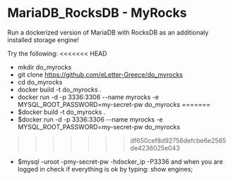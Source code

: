 # MariaDB_RocksDB - MyRocks
Run a dockerized version of MariaDB with RocksDB as an additionaly installed storage engine!

Try the following:
<<<<<<< HEAD
- mkdir do_myrocks
- git clone https://github.com/eLetter-Greece/do_myrocks
- cd do_myrocks
- docker build -t do_myrocks .
- docker run -d -p 3336:3306 --name myrocks -e MYSQL_ROOT_PASSWORD=my-secret-pw do_myrocks
=======
- $docker build -t do_myrocks .
- $docker run -d -p 3336:3306 --name myrocks -e MYSQL_ROOT_PASSWORD=my-secret-pw do_myrocks
>>>>>>> df650cef8d92758defcbe6e2565de4236025e043
- $mysql -uroot -pmy-secret-pw -hdocker_ip -P3336
and when you are logged in check if everything is ok by typing: show engines;

